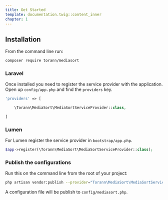 ```yaml
---
title: Get Started
template: documentation.twig::content_inner
chapter: 1
---
```

## Installation

From the command line run:

```bash
composer require torann/mediasort
```

### Laravel

Once installed you need to register the service provider with the application. Open up `config/app.php` and find the `providers` key.

``` php
'providers' => [

    \Torann\MediaSort\MediaSortServiceProvider::class,

]
```

### Lumen

For Lumen register the service provider in `bootstrap/app.php`.

``` php
$app->register(\Torann\MediaSort\MediaSortServiceProvider::class);
```

### Publish the configurations

Run this on the command line from the root of your project:

```bash
php artisan vendor:publish --provider="Torann\MediaSort\MediaSortServiceProvider"
```

A configuration file will be publish to `config/mediasort.php`.
